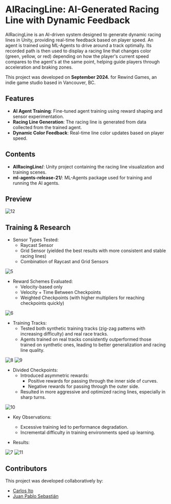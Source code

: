 # AIRacingLine: AI-Generated Racing Line with Dynamic Feedback

AIRacingLine is an AI-driven system designed to generate dynamic racing lines in Unity, providing real-time feedback based on player speed. An agent is trained using ML-Agents to drive around a track optimally. Its recorded path is then used to display a racing line that changes color (green, yellow, or red) depending on how the player's current speed compares to the agent's at the same point, helping guide players through acceleration and braking zones.

This project was developed on **September 2024.** for Rewind Games, an  indie game studio based in Vancouver, BC.

## Features

- **AI Agent Training**: Fine-tuned agent training using reward shaping and sensor experimentation.
- **Racing Line Generation**: The racing line is generated from data collected from the trained agent.
- **Dynamic Color Feedback**: Real-time line color updates based on player speed.

## Contents

- **AIRacingLine/**: Unity project containing the racing line visualization and training scenes.
- **ml-agents-release-21/**: ML-Agents package used for training and running the AI agents.

## Preview
![12](https://github.com/user-attachments/assets/ae002af8-31eb-43d3-be09-b2cf3899466a)

## Training & Research

- Sensor Types Tested:
  - Raycast Sensor
  - Grid Sensor (yielded the best results with more consistent and stable racing lines)
  - Combination of Raycast and Grid Sensors
    
![5](https://github.com/user-attachments/assets/8fef2c5e-ae2e-4621-bc97-510d5d03600c)

- Reward Schemes Evaluated:
  - Velocity-based only
  - Velocity + Time Between Checkpoints
  - Weighted Checkpoints (with higher multipliers for reaching checkpoints quickly)
    
![6](https://github.com/user-attachments/assets/befdaceb-a4fd-4fbc-b56a-012d60b8b5ff)

- Training Tracks:
  - Tested both synthetic training tracks (zig-zag patterns with increasing difficulty) and real race tracks.
  - Agents trained on real tracks consistently outperformed those trained on synthetic ones, leading to better generalization and racing line quality.
    
![8](https://github.com/user-attachments/assets/158ceb35-a781-4a85-acad-9c6610dcc00b)
![9](https://github.com/user-attachments/assets/fe0c304d-b69d-44b8-96df-027f11b55194)

- Divided Checkpoints:
  - Introduced asymmetric rewards:
    - Positive rewards for passing through the inner side of curves.
    - Negative rewards for passing through the outer side.
  - Resulted in more aggressive and optimized racing lines, especially in sharp turns.
    
![10](https://github.com/user-attachments/assets/69ab651c-e033-4434-a58d-765641d98514)

- Key Observations:
  - Excessive training led to performance degradation.
  - Incremental difficulty in training environments sped up learning.

- Results:
  
![7](https://github.com/user-attachments/assets/aae19f25-3964-4f31-83c6-d404d1b72f3f)
![11](https://github.com/user-attachments/assets/bf9a8bdc-aeb9-413a-b163-d4e1ecce6294)

## Contributors  
This project was developed collaboratively by:  

- [Carlos Ito]()  
- [Juan Pablo Sebastián]()
